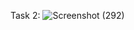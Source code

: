 Task 2:
![Screenshot (292)](https://github.com/user-attachments/assets/465f670c-8799-44ee-85dd-5c39e5778273)
